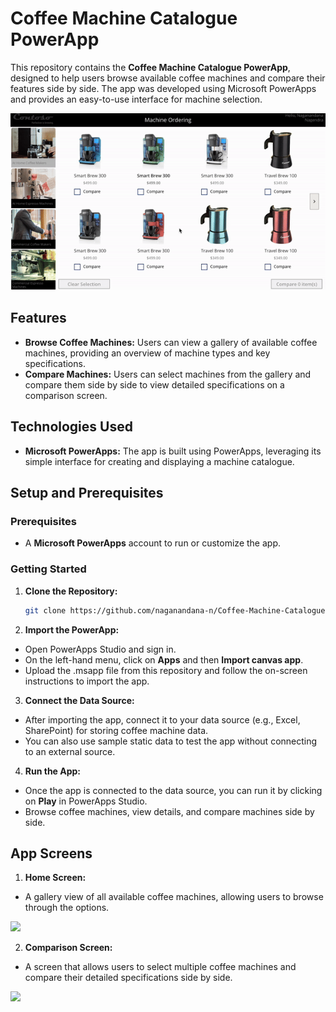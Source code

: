# Coffee Machine Catalogue PowerApp

This repository contains the **Coffee Machine Catalogue PowerApp**, designed to help users browse available coffee machines and compare their features side by side. The app was developed using Microsoft PowerApps and provides an easy-to-use interface for machine selection.
<p align="center">
<img src = "https://github.com/naganandana-n/Coffee-Machine-Catalogue-PowerApp/blob/main/images/AppUI.gif">
</p>

## Features

- **Browse Coffee Machines:** Users can view a gallery of available coffee machines, providing an overview of machine types and key specifications.
- **Compare Machines:** Users can select machines from the gallery and compare them side by side to view detailed specifications on a comparison screen.

## Technologies Used

- **Microsoft PowerApps:** The app is built using PowerApps, leveraging its simple interface for creating and displaying a machine catalogue.

## Setup and Prerequisites

### Prerequisites

- A **Microsoft PowerApps** account to run or customize the app.

### Getting Started

1. **Clone the Repository:**
   ```bash
   git clone https://github.com/naganandana-n/Coffee-Machine-Catalogue-PowerApp.git

2.  **Import the PowerApp:**

-  Open PowerApps Studio and sign in.
-  On the left-hand menu, click on **Apps** and then **Import canvas app**.
-  Upload the .msapp file from this repository and follow the on-screen instructions to import the app.

3.  **Connect the Data Source:**

-  After importing the app, connect it to your data source (e.g., Excel, SharePoint) for storing coffee machine data.
-  You can also use sample static data to test the app without connecting to an external source.

4.  **Run the App:**

-  Once the app is connected to the data source, you can run it by clicking on **Play** in PowerApps Studio.
-  Browse coffee machines, view details, and compare machines side by side.

## App Screens

1.  **Home Screen:**

-  A gallery view of all available coffee machines, allowing users to browse through the options.
  <img src="https://github.com/naganandana-n/Coffee-Machine-Catalogue-PowerApp/blob/main/images/HomePage.png">

2.  **Comparison Screen:**

-  A screen that allows users to select multiple coffee machines and compare their detailed specifications side by side.
  <img src="https://github.com/naganandana-n/Coffee-Machine-Catalogue-PowerApp/blob/main/images/ComparePage.png">
